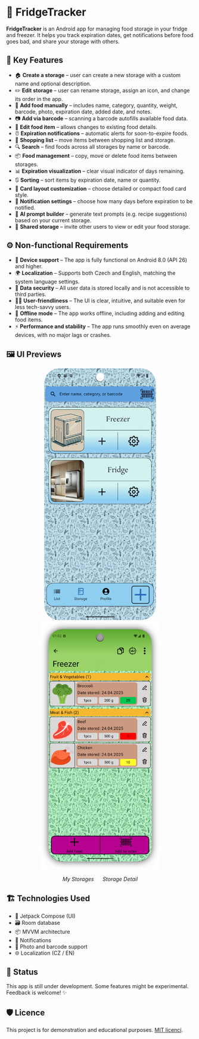 # 🧊 FridgeTracker

**FridgeTracker** is an Android app for managing food storage in your fridge and freezer. It helps you track expiration dates, get notifications before food goes bad, and share your storage with others.

## 📱 Key Features

- 🏠 **Create a storage** – user can create a new storage with a custom name and optional description.
- ✏️ **Edit storage** – user can rename storage, assign an icon, and change its order in the app.
- 🥫 **Add food manually** – includes name, category, quantity, weight, barcode, photo, expiration date, added date, and notes.
- 📷 **Add via barcode** – scanning a barcode autofills available food data.
- 🔄 **Edit food item** – allows changes to existing food details.
- ⏰ **Expiration notifications** – automatic alerts for soon-to-expire foods.
- 🛒 **Shopping list** – move items between shopping list and storage.
- 🔍 **Search** – find foods across all storages by name or barcode.
- 📦 **Food management** – copy, move or delete food items between storages.
- 📊 **Expiration visualization** – clear visual indicator of days remaining.
- 🔃 **Sorting** – sort items by expiration date, name or quantity.
- 🎴 **Card layout customization** – choose detailed or compact food card style.
- 📅 **Notification settings** – choose how many days before expiration to be notified.
- 🤖 **AI prompt builder** – generate text prompts (e.g. recipe suggestions) based on your current storage.
- 👥 **Shared storage** – invite other users to view or edit your food storage.

## ⚙️ Non-functional Requirements

- 📱 **Device support** – The app is fully functional on Android 8.0 (API 26) and higher.
- 🌍 **Localization** – Supports both Czech and English, matching the system language settings.
- 🔐 **Data security** – All user data is stored locally and is not accessible to third parties.
- 🧑‍💻 **User-friendliness** – The UI is clear, intuitive, and suitable even for less tech-savvy users.
- 📴 **Offline mode** – The app works offline, including adding and editing food items.
- ⚡ **Performance and stability** – The app runs smoothly even on average devices, with no major lags or crashes.

## 🖼️ UI Previews

<p align="center">
  <img src="screenshots/enMojeSklady.png" alt="My Storages" width="300"/>
  <img src="screenshots/enStorage.png" alt="Storage Detail" width="320"/>
</p>


<p align="center">
  <em>My Storages</em> &nbsp;&nbsp;&nbsp;&nbsp; <em>Storage Detail</em>
</p>

## 🏗️ Technologies Used

- 🧠 Jetpack Compose (UI)
- 🗃️ Room database
- 📦 MVVM architecture
- 🔔 Notifications
- 📸 Photo and barcode support
- 🌐 Localization (CZ / EN)

## 🚧 Status

This app is still under development. Some features might be experimental. Feedback is welcome! ✨

## 🛡️ Licence

This project is for demonstration and educational purposes. [MIT licencí](LICENSE).
